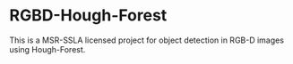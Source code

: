 RGBD-Hough-Forest
=================

This is a MSR-SSLA licensed project for object detection in RGB-D images using Hough-Forest.
